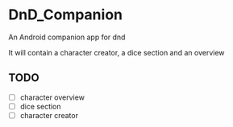 # DnD_Companion
An Android companion app for dnd

It will contain a character creator, a dice section and an overview

## TODO
- [ ] character overview
- [ ] dice section
- [ ] character creator
